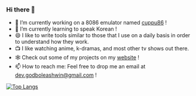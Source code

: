 ### Hi there 👋

- 🔭 I’m currently working on a 8086 emulator named [cuppu86](https://github.com/aelobdog/cuppu86) !
- 🌱 I’m currently learning to speak Korean !
- 😄 I like to write tools similar to those that I use on a daily basis in order to understand how they work.
- 📺 I like watching anime, k-dramas, and most other tv shows out there.
- 🕸 Check out some of my projects on my [website](https://aelobdog.github.io) !
- 📫 How to reach me: Feel free to drop me an email at dev.godboleashwin@gmail.com !

[![Top Langs](https://github-readme-stats.vercel.app/api/top-langs/?username=aelobdog&layout=compact&exclude_repo=siteflon,aelobdog.github.io)](https://github.com/anuraghazra/github-readme-stats)
